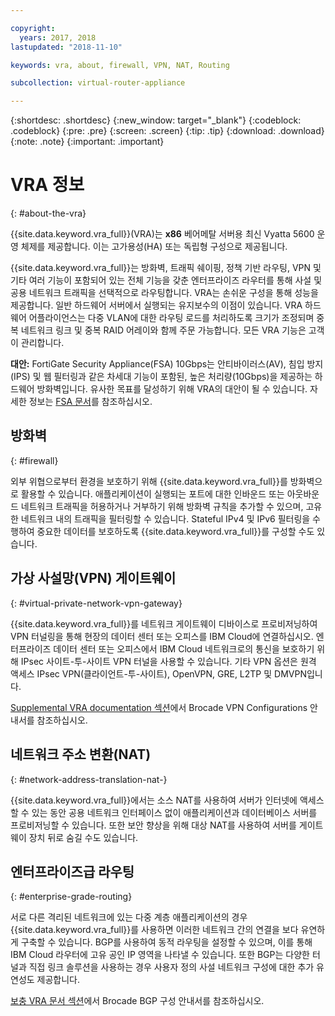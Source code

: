 ```yaml
---

copyright:
  years: 2017, 2018
lastupdated: "2018-11-10"

keywords: vra, about, firewall, VPN, NAT, Routing

subcollection: virtual-router-appliance

---
```


{:shortdesc: .shortdesc}
{:new_window: target="_blank"}
{:codeblock: .codeblock}
{:pre: .pre}
{:screen: .screen}
{:tip: .tip}
{:download: .download}
{:note: .note}
{:important: .important}

# VRA 정보
{: #about-the-vra}

{{site.data.keyword.vra_full}}(VRA)는 **x86** 베어메탈 서버용 최신 Vyatta 5600 운영 체제를 제공합니다. 이는 고가용성(HA) 또는 독립형 구성으로 제공됩니다.

{{site.data.keyword.vra_full}}는 방화벽, 트래픽 쉐이핑, 정책 기반 라우팅, VPN 및 기타 여러 기능이 포함되어 있는 전체 기능을 갖춘 엔터프라이즈 라우터를 통해 사설 및 공용 네트워크 트래픽을 선택적으로 라우팅합니다. VRA는 손쉬운 구성을 통해 성능을 제공합니다. 일반 하드웨어 서버에서 실행되는 유지보수의 이점이 있습니다. VRA 하드웨어 어플라이언스는 다중 VLAN에 대한 라우팅 로드를 처리하도록 크기가 조정되며 중복 네트워크 링크 및 중복 RAID 어레이와 함께 주문 가능합니다. 모든 VRA 기능은 고객이 관리합니다.

**대안:** FortiGate Security Appliance(FSA) 10Gbps는 안티바이러스(AV), 침입 방지(IPS) 및 웹 필터링과 같은 차세대 기능이 포함된, 높은 처리량(10Gbps)을 제공하는 하드웨어 방화벽입니다. 유사한 목표를 달성하기 위해 VRA의 대안이 될 수 있습니다. 자세한 정보는 [FSA 문서](/docs/infrastructure/fortigate-10g?topic=fortigate-10g-getting-started)를 참조하십시오.

## 방화벽
{: #firewall}

외부 위협으로부터 환경을 보호하기 위해 {{site.data.keyword.vra_full}}를 방화벽으로 활용할 수 있습니다. 애플리케이션이 실행되는 포트에 대한 인바운드 또는 아웃바운드 네트워크 트래픽을 허용하거나 거부하기 위해 방화벽 규칙을 추가할 수 있으며, 고유한 네트워크 내의 트래픽을 필터링할 수 있습니다. Stateful IPv4 및 IPv6 필터링을 수행하여 중요한 데이터를 보호하도록 {{site.data.keyword.vra_full}}를 구성할 수도 있습니다.

## 가상 사설망(VPN) 게이트웨이
{: #virtual-private-network-vpn-gateway}

{{site.data.keyword.vra_full}}를 네트워크 게이트웨이 디바이스로 프로비저닝하여 VPN 터널링을 통해 현장의 데이터 센터 또는 오피스를 IBM Cloud에 연결하십시오. 엔터프라이즈 데이터 센터 또는 오피스에서 IBM Cloud 네트워크로의 통신을 보호하기 위해 IPsec 사이트-투-사이트 VPN 터널을 사용할 수 있습니다. 기타 VPN 옵션은 원격 액세스 IPsec VPN(클라이언트-투-사이트), OpenVPN, GRE, L2TP 및 DMVPN입니다.

[Supplemental VRA documentation 섹션](/docs/infrastructure/virtual-router-appliance?topic=virtual-router-appliance-supplemental-vra-documentation)에서 Brocade VPN Configurations 안내서를 참조하십시오.

## 네트워크 주소 변환(NAT)
{: #network-address-translation-nat-}

{{site.data.keyword.vra_full}}에서는 소스 NAT를 사용하여 서버가 인터넷에 액세스할 수 있는 동안 공용 네트워크 인터페이스 없이 애플리케이션과 데이터베이스 서버를 프로비저닝할 수 있습니다. 또한 보안 향상을 위해 대상 NAT를 사용하여 서버를 게이트웨이 장치 뒤로 숨길 수도 있습니다.

## 엔터프라이즈급 라우팅
{: #enterprise-grade-routing}

서로 다른 격리된 네트워크에 있는 다중 계층 애플리케이션의 경우 {{site.data.keyword.vra_full}}를 사용하면 이러한 네트워크 간의 연결을 보다 유연하게 구축할 수 있습니다. BGP를 사용하여 동적 라우팅을 설정할 수 있으며, 이를 통해 IBM Cloud 라우터에 고유 공인 IP 영역을 나타낼 수 있습니다. 또한 BGP는 다양한 터널과 직접 링크 솔루션을 사용하는 경우 사용자 정의 사설 네트워크 구성에 대한 추가 유연성도 제공합니다.

[보충 VRA 문서 섹션](/docs/infrastructure/virtual-router-appliance?topic=virtual-router-appliance-supplemental-vra-documentation)에서 Brocade BGP 구성 안내서를 참조하십시오.
